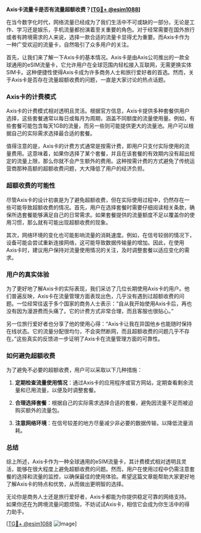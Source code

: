 **Axis卡流量卡是否有流量超额收费？[[TG💪+ @esim1088](https://t.me/s/esim1088)]**

在当今数字化时代，网络流量已经成为了我们生活中不可或缺的一部分。无论是工作、学习还是娱乐，手机流量都扮演着至关重要的角色。对于经常需要在国外旅行或者有跨境需求的人来说，选择一款合适的流量卡显得尤为重要。而Axis卡作为一种广受欢迎的流量卡，自然吸引了众多用户的关注。

首先，让我们来了解一下Axis卡的基本情况。Axis卡是由Axis公司推出的一款全球通用的eSIM流量卡，它允许用户在全球范围内轻松接入互联网，无需更换实体SIM卡。这种便捷性使得Axis卡成为许多商务人士和旅行爱好者的首选。然而，关于Axis卡是否存在流量超额收费的问题，一直是大家讨论的热点话题。

### Axis卡的计费模式

Axis卡的计费模式相对透明且灵活。根据官方信息，Axis卡提供多种套餐供用户选择，这些套餐通常以每日或每月为周期，涵盖不同额度的流量使用量。例如，有些套餐可能包含每天1GB的流量，而另一些则可能提供更大的流量池。用户可以根据自己的实际需求选择最合适的套餐。

值得注意的是，Axis卡的计费方式通常是按需计费，即用户只支付实际使用的流量费用。这意味着，如果你选择了某个套餐，并且在该套餐的有效期内没有超出规定的流量上限，那么你就不会产生额外的费用。这种按需计费的方式避免了传统运营商那种高额的超额收费问题，大大降低了用户的经济负担。

### 超额收费的可能性

尽管Axis卡的设计初衷是为了避免超额收费，但在实际使用过程中，仍然存在一些可能导致超额收费的情况。首先，用户在选择套餐时需要仔细阅读相关条款，确保所选套餐能够满足自己的日常需求。如果套餐提供的流量额度不足以覆盖你的使用习惯，那么就有可能出现超额收费的现象。

其次，网络环境的变化也可能影响流量的消耗速度。例如，在信号较弱的情况下，设备可能会尝试重新连接网络，这可能导致数据传输量的增加。因此，在使用Axis卡时，建议用户保持对流量使用情况的关注，及时调整套餐以适应变化的需求。

### 用户的真实体验

为了更好地了解Axis卡的实际表现，我们采访了几位长期使用Axis卡的用户。他们普遍反映，Axis卡在流量管理方面表现出色，几乎没有遇到过超额收费的问题。一位经常往返于多个国家的商务人士表示：“自从我开始使用Axis卡后，再也没有因为漫游费而头痛了。它的计费方式非常合理，而且客服也很贴心。”

另一位旅行爱好者也分享了他的使用心得：“Axis卡让我在异国他乡也能随时保持在线状态。它的流量分配很均匀，不会突然断网，而且超额收费的问题几乎不存在。”这些真实的反馈进一步证明了Axis卡在流量管理方面的可靠性。

### 如何避免超额收费

为了避免不必要的超额收费，用户可以采取以下几种措施：

1. **定期检查流量使用情况**：通过Axis卡的应用程序或官方网站，定期查看剩余流量和已用流量，以便及时调整套餐。
   
2. **合理选择套餐**：根据自己的实际需求选择合适的套餐，避免因流量不足而被迫购买额外的流量包。
   
3. **注意网络环境**：在信号较差的地方尽量减少非必要的数据传输，以降低流量消耗。

### 总结

综上所述，Axis卡作为一种全球通用的eSIM流量卡，其计费模式相对透明且灵活，能够在很大程度上避免超额收费的问题。然而，用户在使用过程中仍需注意套餐的选择和流量的监控，以确保最佳的使用体验。希望这篇文章能帮助大家更好地了解Axis卡的特点和优势，从而做出更明智的选择。

无论你是商务人士还是旅行爱好者，Axis卡都能为你提供稳定可靠的网络支持。如果你还在为跨境流量问题烦恼，不妨试试Axis卡，相信它会成为你生活中的得力助手。

[[TG💪+ @esim1088](https://t.me/s/esim1088) ![Image](https://i.postimg.cc/4NQfJmqS/Snipaste-2025-05-13-00-14-12.png)]